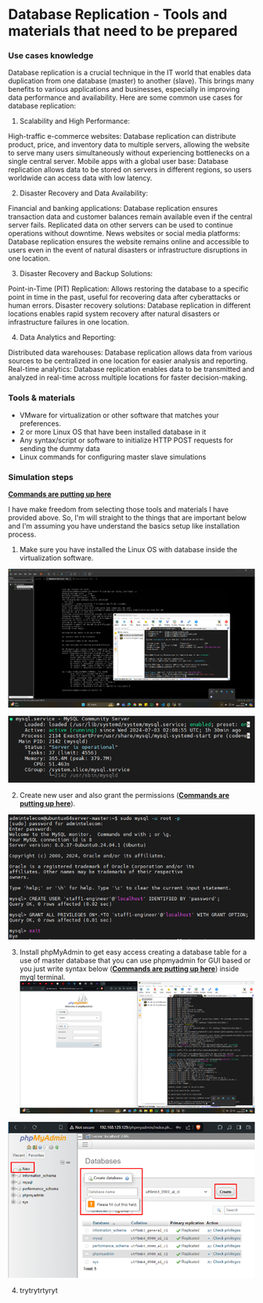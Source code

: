 # Database Replication - Tools and materials that need to be prepared

### Use cases knowledge

<justify>
Database replication is a crucial technique in the IT world that enables data duplication from one database (master) to another (slave). This brings many benefits to various applications and businesses, especially in improving data performance and availability. Here are some common use cases for database replication:

1. Scalability and High Performance:

High-traffic e-commerce websites: Database replication can distribute product, price, and inventory data to multiple servers, allowing the website to serve many users simultaneously without experiencing bottlenecks on a single central server.
Mobile apps with a global user base: Database replication allows data to be stored on servers in different regions, so users worldwide can access data with low latency.

2. Disaster Recovery and Data Availability:

Financial and banking applications: Database replication ensures transaction data and customer balances remain available even if the central server fails. Replicated data on other servers can be used to continue operations without downtime.
News websites or social media platforms: Database replication ensures the website remains online and accessible to users even in the event of natural disasters or infrastructure disruptions in one location.

3. Disaster Recovery and Backup Solutions:

Point-in-Time (PIT) Replication: Allows restoring the database to a specific point in time in the past, useful for recovering data after cyberattacks or human errors.
Disaster recovery solutions: Database replication in different locations enables rapid system recovery after natural disasters or infrastructure failures in one location.

4. Data Analytics and Reporting:

Distributed data warehouses: Database replication allows data from various sources to be centralized in one location for easier analysis and reporting.
Real-time analytics: Database replication enables data to be transmitted and analyzed in real-time across multiple locations for faster decision-making.
</justify>

### Tools & materials

- VMware for virtualization or other software that matches your preferences.
- 2 or more Linux OS that have been installed database in it
- Any syntax/script or software to initialize HTTP POST requests for sending the dummy data
- Linux commands for configuring master slave simulations

### Simulation steps

[**Commands are putting up here**](../Database-Replication-Simulation/terminal-command)

<justify>
I have make freedom from selecting those tools and materials I have provided above. So, I'm will straight to the things that are important below and I'm assuming you have understand the basics setup like installation process.
</justify>

1. Make sure you have installed the Linux OS with database inside the virtualization software.

<center>

![Image when installation is successful](/image-files/installation-done.png)

![Image when mysql installation is successful](/image-files/installation-mysql-done.png)
</center>

2. Create new user and also grant the permissions ([**Commands are putting up here**](../Database-Replication-Simulation/terminal-command)).
<center>

![Image when mysql installation is successful](/image-files/creating-auth-user-pass.png)
</center>

3. Install phpMyAdmin to get easy access creating a database table for a use of master database that you can use phpmyadmin for GUI based or you just write syntax below ([**Commands are putting up here**](../Database-Replication-Simulation/terminal-command)) inside myql terminal.
![Image when phpMyAdmin installation is successful](/image-files/installation-phpmyadmin-done.png)

![image creating new mysqldb](/image-files/creating-mysqldb-phpmyadmin-1.png)

4. trytrytrtyryt
